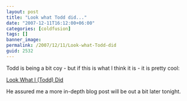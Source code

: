 ```yaml
---
layout: post
title: "Look what Todd did..."
date: "2007-12-11T16:12:00+06:00"
categories: [coldfusion]
tags: []
banner_image: 
permalink: /2007/12/11/Look-what-Todd-did
guid: 2532
---
```


Todd is being a bit coy - but if this is what I think it is - it is pretty cool:

<a href="http://cfsilence.com/blog/client/index.cfm/2007/12/11/Look-What-I-Did">Look What I (Todd) Did</a>

He assured me a more in-depth blog post will be out a bit later tonight.